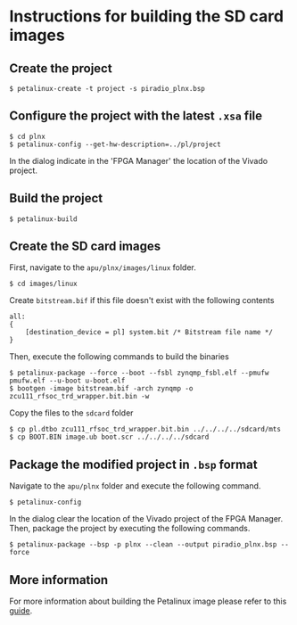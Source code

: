 # Instructions for building the SD card images

## Create the project
```console
$ petalinux-create -t project -s piradio_plnx.bsp
```

## Configure the project with the latest `.xsa` file
```console
$ cd plnx
$ petalinux-config --get-hw-description=../pl/project
```
In the dialog indicate in the 'FPGA Manager' the location of the Vivado project.

## Build the project
```console
$ petalinux-build
```

## Create the SD card images
First, navigate to the `apu/plnx/images/linux` folder.
```console
$ cd images/linux
```
Create `bitstream.bif` if this file doesn't exist with the following contents
```console
all:
{
	[destination_device = pl] system.bit /* Bitstream file name */
}
```
Then, execute the following commands to build the binaries
```console
$ petalinux-package --force --boot --fsbl zynqmp_fsbl.elf --pmufw pmufw.elf --u-boot u-boot.elf
$ bootgen -image bitstream.bif -arch zynqmp -o zcu111_rfsoc_trd_wrapper.bit.bin -w
```
Copy the files to the `sdcard` folder
```console
$ cp pl.dtbo zcu111_rfsoc_trd_wrapper.bit.bin ../../../../sdcard/mts
$ cp BOOT.BIN image.ub boot.scr ../../../../sdcard
```

## Package the modified project in `.bsp` format
Navigate to the `apu/plnx` folder and execute the following command.
```console
$ petalinux-config
```
In the dialog clear the location of the Vivado project of the FPGA Manager. Then, package the project by executing the following commands.
```console
$ petalinux-package --bsp -p plnx --clean --output piradio_plnx.bsp --force
```

## More information
For more information about building the Petalinux image please refer to this [guide](https://xilinx-wiki.atlassian.net/wiki/spaces/A/pages/571605227/Petalinux+Build+Tutorial+for+ZU+RFSoC+ZCU111+2020.1).
